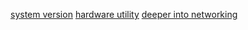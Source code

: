 [system version](step1/text.md)
[hardware utility](step2/text.md)
[deeper into networking](step3/text.md)
